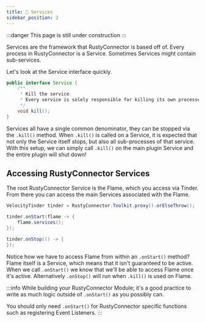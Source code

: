 ```yaml
---
title: 🛜 Services
sidebar_position: 2
---
```


:::danger
This page is still under construction
:::

Services are the framework that RustyConnector is based off of.
Every process in RustyConnector is a Service.
Sometimes Services might contain sub-services.

Let's look at the Service interface quickly.
```java
public interface Service {
    /**
     * Kill the service.
     * Every service is solely responsible for killing its own processes.
     */
    void kill();
}
```

Services all have a single common denominator, they can be stopped via the `.kill()` method.
When `.kill()` is called on a Service, it is expected that not only the Service itself stops, but also all sub-processes of that service.
With this setup, we can simply call `.kill()` on the main plugin Service and the entire plugin will shut down!

## Accessing RustyConnector Services
The root RustyConnector Service is the Flame, which you access via Tinder.
From there you can access the main Services associated with the Flame.

```java title="Proxy Plugin"
VelocityTinder tinder = RustyConnector.Toolkit.proxy().orElseThrow();

tinder.onStart(flame -> {
    flame.services();
});

tinder.onStop(() -> {
});
```

Notice how we have to access Flame from within an `.onStart()` method? Flame itself is a Service, which means that it isn't guaranteed to be active.
When we call `.onStart()` we know that we'll be able to access Flame once it's active. Alternatively `.onStop()` will run when `.kill()` is used on Flame.

:::info
While building your RustyConnector Module; it's a good practice to write as much logic outside of `.onStart()` as you possibly can.

You should only need `.onStart()` for RustyConnector specific functions such as registering Event Listeners.
:::